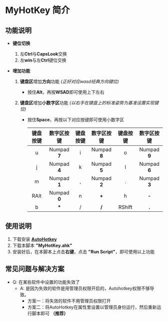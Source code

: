 # MyHotKey 简介

## 功能说明
   - **键位切换**
   
      1. 左**Ctrl**与**CapsLook**交换
      2. 左**win**与左**Ctrl**键位交换
      
   - **增加功能**
   
      1. **键盘区**增加**方向**功能 *(正好对应wasd经典方向键位)*
         - 按住**Alt**，再按**WSAD**即可使用上下左右
         
      2. **键盘区**增加**小数字区**功能 *(以右手在键盘上的标准姿势为基准设置实现键位)*
         - 按住**Space**，再按以下对应按键即可使用小数字区
         
            | 键盘按键 | 数字区按键 | 键盘按键 | 数字区按键 | 键盘按键 | 数字区按键 |
            | :--: | :--: | :--: | :--: | :--: | :--: |
            | u | Numpad **7** | i | Numpad **8** | o | Numpad **9** |
            | j | Numpad **4** | k | Numpad **5** | l | Numpad **6** |
            | m | Numpad **1** | , | Numpad **2** | . | Numpad **3** |
            | RAlt | Numpad **0** | n | **+** | h | **-** |
            | b | **\*** | / | **/** | RShift | **.** |
## 使用说明
   1. 下载安装 **[AutoHotkey](https://www.autohotkey.com/)**
   2. 下载本脚本 **"MyHotKey.ahk"**
   3. 安装好后，在本脚本上点击**右键**，点击 **"Run Script"**，即可使用以上功能
## 常见问题与解决方案
   - Q: 在某些软件中设置的功能失效了
      - A: 是因为失效的软件是用管理员权限开启的，Autohotkey权限不够导致。
         - 方案一：将失效的软件不用管理员权限打开
         - 方案二：将AutoHotkey在属性里设置以管理员身份运行，然后重新运行脚本即可 **（推荐）**
